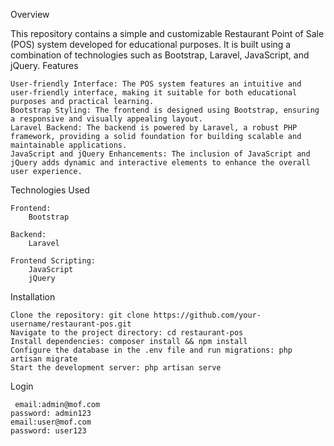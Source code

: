 
Overview

This repository contains a simple and customizable Restaurant Point of Sale (POS) system developed for educational purposes. It is built using a combination of technologies such as Bootstrap, Laravel, JavaScript, and jQuery.
Features

    User-friendly Interface: The POS system features an intuitive and user-friendly interface, making it suitable for both educational purposes and practical learning.
    Bootstrap Styling: The frontend is designed using Bootstrap, ensuring a responsive and visually appealing layout.
    Laravel Backend: The backend is powered by Laravel, a robust PHP framework, providing a solid foundation for building scalable and maintainable applications.
    JavaScript and jQuery Enhancements: The inclusion of JavaScript and jQuery adds dynamic and interactive elements to enhance the overall user experience.

Technologies Used

    Frontend:
        Bootstrap

    Backend:
        Laravel

    Frontend Scripting:
        JavaScript
        jQuery

Installation

    Clone the repository: git clone https://github.com/your-username/restaurant-pos.git
    Navigate to the project directory: cd restaurant-pos
    Install dependencies: composer install && npm install
    Configure the database in the .env file and run migrations: php artisan migrate
    Start the development server: php artisan serve

Login

     email:admin@mof.com
    password: admin123
    email:user@mof.com
    password: user123
